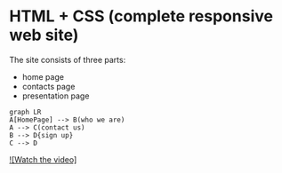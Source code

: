 # HTML + CSS (complete responsive web site)

The site consists of three parts: 
 - home page
 - contacts page
 - presentation page 
 

```mermaid
graph LR
A[HomePage] --> B(who we are)
A --> C(contact us)
B --> D{sign up}
C --> D
```


[![Watch the video]]([https://youtu.be/vt5fpE0bzSY](https://www.youtube.com/watch?v=94Pf3DaVH2U))
